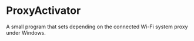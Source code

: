 # ProxyActivator
A small program that sets depending on the connected Wi-Fi system proxy under Windows.
